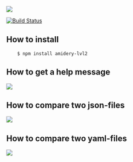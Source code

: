 <a href="https://codeclimate.com/github/Amidery/project-lvl2-s451/maintainability"><img src="https://api.codeclimate.com/v1/badges/66b2664f97492802972c/maintainability" /></a>

[![Build Status](https://travis-ci.org/Amidery/project-lvl2-s451.svg?branch=master)](https://travis-ci.org/Amidery/project-lvl2-s451)

## How to install
```
	$ npm install amidery-lvl2

```

## How to get a help message
<a href="https://asciinema.org/a/D5jx1gh3RyjOfGmagGFR8e6dM" target="_blank"><img src="https://asciinema.org/a/D5jx1gh3RyjOfGmagGFR8e6dM.svg" /></a>

## How to compare two json-files
<a href="https://asciinema.org/a/34hrZqPyD2X4MpbXXmpJHcUXz" target="_blank"><img src="https://asciinema.org/a/34hrZqPyD2X4MpbXXmpJHcUXz.svg" /></a>

## How to compare two yaml-files
<a href="https://asciinema.org/a/ISrgGJj9IdVEMVmwSeNtzhnLg" target="_blank"><img src="https://asciinema.org/a/ISrgGJj9IdVEMVmwSeNtzhnLg.svg" /></a>
